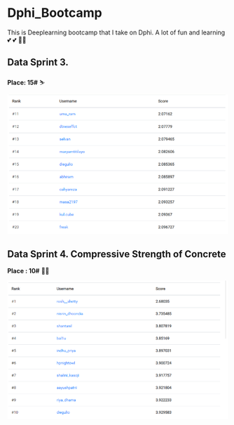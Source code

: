 # Dphi_Bootcamp 

This is Deeplearning bootcamp that I take on Dphi. A lot of fun and learning :two_hearts: :two_hearts: 	:weight_lifting_man: 

## Data Sprint 3. 
**Place: 15#** :skier:

![DS3](https://github.com/diegulio/Dphi_Bootcamp/blob/master/ds3_leaderboard.png)

## Data Sprint 4. Compressive Strength of Concrete
**Place : 10#** :surfing_man:

![DS4](https://github.com/diegulio/Dphi_Bootcamp/blob/master/ds4_leaderboard.png)
